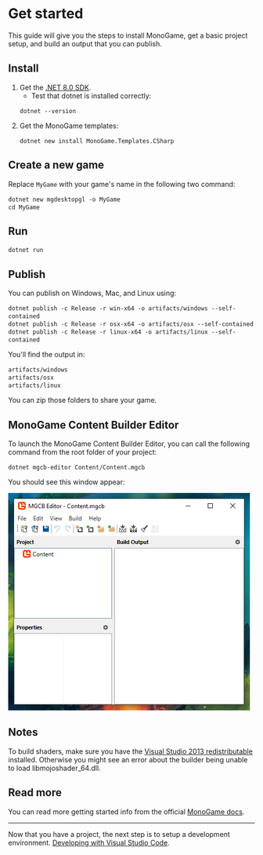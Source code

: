 # Get started

This guide will give you the steps to install MonoGame, get a basic project setup, and build an output that you can publish.

## Install

1. Get the [.NET 8.0 SDK](https://dotnet.microsoft.com/download).
   * Test that dotnet is installed correctly:
    ```
    dotnet --version
    ```
2. Get the MonoGame templates:
    ```
    dotnet new install MonoGame.Templates.CSharp
    ```

## Create a new game

Replace `MyGame` with your game's name in the following two command:

```
dotnet new mgdesktopgl -o MyGame
cd MyGame
```

## Run

```
dotnet run
```

## Publish

You can publish on Windows, Mac, and Linux using:

```
dotnet publish -c Release -r win-x64 -o artifacts/windows --self-contained
dotnet publish -c Release -r osx-x64 -o artifacts/osx --self-contained
dotnet publish -c Release -r linux-x64 -o artifacts/linux --self-contained
```

You'll find the output in:

```
artifacts/windows
artifacts/osx
artifacts/linux
```

You can zip those folders to share your game.

## MonoGame Content Builder Editor

To launch the MonoGame Content Builder Editor, you can call the following command from the root folder of your project:

```
dotnet mgcb-editor Content/Content.mgcb
```

You should see this window appear:

![mgcb-editor preview](./mgcb-editor.png)

## Notes

To build shaders, make sure you have the [Visual Studio 2013 redistributable](https://aka.ms/highdpimfc2013x64enu) installed. Otherwise you might see an error about the builder being unable to load libmojoshader_64.dll.

## Read more

You can read more getting started info from the official [MonoGame docs](https://docs.monogame.net/articles/getting_started/0_getting_started.html).

---

Now that you have a project, the next step is to setup a development environment. [Developing with Visual Studio Code](./develop-vscode/README.md).

